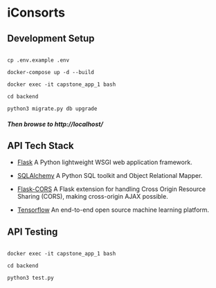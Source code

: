 # iConsorts


## Development Setup
```

cp .env.example .env   
  
docker-compose up -d --build  
  
docker exec -it capstone_app_1 bash

cd backend

python3 migrate.py db upgrade

```

##### Then browse to http://localhost/


## API Tech Stack

- [Flask](http://flask.pocoo.org/) A Python lightweight WSGI web application framework.

- [SQLAlchemy](https://www.sqlalchemy.org/) A Python SQL toolkit and Object Relational Mapper. 

- [Flask-CORS](https://flask-cors.readthedocs.io/en/latest/#) A Flask extension for handling Cross Origin Resource Sharing (CORS), making cross-origin AJAX possible.

- [Tensorflow](https://www.tensorflow.org/) An end-to-end open source machine learning platform. 


## API Testing

```

docker exec -it capstone_app_1 bash

cd backend

python3 test.py

```
